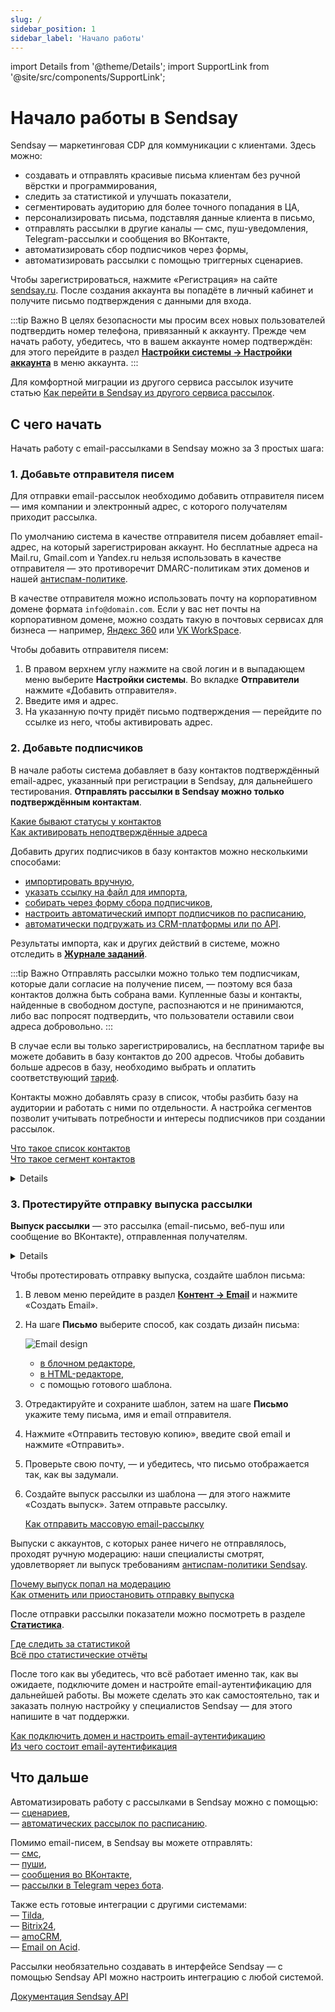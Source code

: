 ```yaml
---
slug: /
sidebar_position: 1
sidebar_label: 'Начало работы'
---
```


import Details from '@theme/Details';
import SupportLink from '@site/src/components/SupportLink';

# Начало работы в Sendsay

Sendsay — маркетинговая CDP для коммуникации с клиентами. Здесь можно:

- создавать и отправлять красивые письма клиентам без ручной вёрстки и программирования,
- следить за статистикой и улучшать показатели,
- сегментировать аудиторию для более точного попадания в ЦА,
- персонализировать письма, подставляя данные клиента в письмо,
- отправлять рассылки в другие каналы — смс, пуш-уведомления, Telegram-рассылки и сообщения во ВКонтакте,
- автоматизировать сбор подписчиков через формы,
- автоматизировать рассылки с помощью триггерных сценариев.

Чтобы зарегистрироваться, нажмите «Регистрация» на сайте [sendsay.ru](http://sendsay.ru). После создания аккаунта вы попадёте в личный кабинет и получите письмо подтверждения с данными для входа.

:::tip Важно
В целях безопасности мы просим всех новых пользователей подтвердить номер телефона, привязанный к аккаунту. Прежде чем начать работу, убедитесь, что в вашем аккаунте номер подтверждён: для этого перейдите в раздел [**Настройки системы → Настройки аккаунта**](https://app.sendsay.ru/account/settings) в меню аккаунта.
:::

Для комфортной миграции из другого сервиса рассылок изучите статью [Как перейти в Sendsay из другого сервиса рассылок](https://docs.sendsay.ru/getting-started/how-to-migrate-to-sendsay).

## С чего начать

Начать работу с email-рассылками в Sendsay можно за 3 простых шага:

### 1. Добавьте отправителя писем

Для отправки email-рассылок необходимо добавить отправителя писем — имя компании и электронный адрес, с которого получателям приходит рассылка.

По умолчанию система в качестве отправителя писем добавляет email-адрес, на который зарегистрирован аккаунт. Но бесплатные адреса на Mail.ru, Gmail.com и Yandex.ru нельзя использовать в качестве отправителя — это противоречит DMARC-политикам этих доменов и нашей [антиспам-политике](https://sendsay.ru/about/antispam).

В качестве отправителя можно использовать почту на корпоративном домене формата `info@domain.com`. Если у вас нет почты на корпоративном домене, можно создать такую в почтовых сервисах для бизнеса — например, [Яндекс 360](https://360.yandex.ru/business/) или [VK WorkSpace](https://biz.mail.ru/).

Чтобы добавить отправителя писем:

1. В правом верхнем углу нажмите на свой логин и в выпадающем меню выберите **Настройки системы**. Во вкладке **Отправители** нажмите «Добавить отправителя».
2. Введите имя и адрес.
3. На указанную почту придёт письмо подтверждения — перейдите по ссылке из него, чтобы активировать адрес.

### 2. Добавьте подписчиков

В начале работы система добавляет в базу контактов подтверждённый email-адрес, указанный при регистрации в Sendsay, для дальнейшего тестирования. **Отправлять рассылки в Sendsay можно только подтверждённым контактам**.

[Какие бывают статусы у контактов](https://docs.sendsay.ru/subscribers/contacts/contact-status)<br/>
[Как активировать неподтверждённые адреса](https://docs.sendsay.ru/subscribers/contacts/how-to-activate-inactive-contacts)

Добавить других подписчиков в базу контактов можно несколькими способами:

- [импортировать вручную](https://docs.sendsay.ru/subscribers/import-and-export/how-to-import-subscribers),
- [указать ссылку на файл для импорта](https://docs.sendsay.ru/subscribers/import-and-export/how-to-prepare-file-for-import),
- [собирать через форму сбора подписчиков](https://docs.sendsay.ru/forms/signup-forms),
- [настроить автоматический импорт подписчиков по расписанию](https://docs.sendsay.ru/automations/autoimport/how-to-set-autoimport),
- [автоматически подгружать из CRM-платформы или по API](https://sendsay.ru/api/api.html#Подписчики).

Результаты импорта, как и других действий в системе, можно отследить в [**Журнале заданий**](https://app.sendsay.ru/queue).

:::tip Важно
Отправлять рассылки можно только тем подписчикам, которые дали согласие на получение писем, — поэтому вся база контактов должна быть собрана вами. Купленные базы и контакты, найденные в свободном доступе, распознаются и не принимаются, либо вас попросят подтвердить, что пользователи оставили свои адреса добровольно.
:::

В случае если вы только зарегистрировались, на бесплатном тарифе вы можете добавить в базу контактов до 200 адресов. Чтобы добавить больше адресов в базу, необходимо выбрать и оплатить соответствующий [тариф](https://sendsay.ru/rates).

Контакты можно добавлять сразу в список, чтобы разбить базу на аудитории и работать с ними по отдельности. А настройка сегментов позволит учитывать потребности и интересы подписчиков при создании рассылок.

[Что такое список контактов](https://docs.sendsay.ru/subscribers/lists-and-segments/what-is-list)<br/>
[Что такое сегмент контактов](https://docs.sendsay.ru/subscribers/lists-and-segments/what-is-segment)

<Details summary='Куда попадают контакты после импорта'>

Контакты и данные подписчиков хранятся в базе контактов. У каждого подписчика есть своя карточка, где собраны контакты, персональные данные и статистика по получению писем. Посмотреть карточку любого подписчика можно в разделе [**Подписчики → Просмотр подписчиков**](https://app.sendsay.ru/subscribers/contacts), либо с помощью строки поиска — для этого введите адрес подписчика:

![How to find the subscriber](/img/getting-started/getting-started-with-semdsay/how-to-find-the-subscriber.gif)

[Карточка подписчика](https://docs.sendsay.ru/subscribers/subscriber-data/subscriber-profile)

Каждый подписчик может иметь несколько типов контактов в разных каналах — например, email-адрес для отправки писем, номер телефона для отправки смс и идентификатор Web Push-подписки. А каждая карточка подписчика может содержать несколько анкет — наборов полей, в которых хранятся персональные данные.

[Анкеты и работа с данными](https://docs.sendsay.ru/subscribers/subscriber-data/data-groups)

</Details>

### 3. Протестируйте отправку выпуска рассылки

**Выпуск рассылки** — это рассылка (email-письмо, веб-пуш или сообщение во ВКонтакте), отправленная получателям.

<Details summary='Какие бывают виды рассылок'>

Есть три вида рассылок:

- **Массовая** — отправляется группе подписчиков, то есть список получателей определён до выхода рассылки.
- **Транзакционная** — сообщение с персональной информацией, которое отправляется в ответ на действие или запрос пользователя, — например, письмо для восстановления пароля.
- **Триггерная** — отправляется автоматически после того, как произойдёт заданное условие: например, отправить следующее письмо, когда прошло N дней с отправки последнего.
</Details>

Чтобы протестировать отправку выпуска, создайте шаблон письма:

1. В левом меню перейдите в раздел [**Контент → Email**](https://app.sendsay.ru/content/drafts) и нажмите «Создать Email».
2. На шаге **Письмо** выберите способ, как создать дизайн письма:

   ![Email design](/img/getting-started/getting-started-with-semdsay/email-design.png)

   - [в блочном редакторе](https://docs.sendsay.ru/email-campaigns/create-your-campaign/drag-and-drop-editor),<br/>
   - [в HTML-редакторе](https://docs.sendsay.ru/email-campaigns/create-your-campaign/how-to-upload-html-template),<br/>
   - с помощью готового шаблона.

3. Отредактируйте и сохраните шаблон, затем на шаге **Письмо** укажите тему письма, имя и email отправителя.
4. Нажмите «Отправить тестовую копию», введите свой email и нажмите «Отправить».
5. Проверьте свою почту, — и убедитесь, что письмо отображается так, как вы задумали.
6. Создайте выпуск рассылки из шаблона — для этого нажмите «Создать выпуск». Затем отправьте рассылку.

   [Как отправить массовую email-рассылку](https://docs.sendsay.ru/email-campaigns/create-your-campaign/how-to-send-email-campaign)

Выпуски с аккаунтов, с которых ранее ничего не отправлялось, проходят ручную модерацию: наши специалисты смотрят, удовлетворяет ли выпуск требованиям [антиспам-политики Sendsay](https://sendsay.ru/about/antispam).

[Почему выпуск попал на модерацию](https://docs.sendsay.ru/faq/moderation)<br/>
[Как отменить или приостановить отправку выпуска](https://docs.sendsay.ru/email-campaigns/create-your-campaign/how-to-stop-emails/)

После отправки рассылки показатели можно посмотреть в разделе [**Статистика**](https://app.sendsay.ru/reports/campaigns).

[Где следить за статистикой](https://docs.sendsay.ru/statistics/where-to-track-statistics)<br/>
[Всё про статистические отчёты](https://docs.sendsay.ru/statistics/all-about-campaign-reports)

После того как вы убедитесь, что всё работает именно так, как вы ожидаете, подключите домен и настройте email-аутентификацию для дальнейшей работы. Вы можете сделать это как самостоятельно, так и заказать полную настройку у специалистов Sendsay — для этого <SupportLink>напишите в чат поддержки</SupportLink>.

[Как подключить домен и настроить email-аутентификацию](https://docs.sendsay.ru/email-campaigns/settings/how-to-connect-domain/)<br/>
[Из чего состоит email-аутентификация](https://docs.sendsay.ru/email-campaigns/settings/email-authentication)

## Что дальше

Автоматизировать работу с рассылками в Sendsay можно с помощью:<br/>
— [сценариев](https://docs.sendsay.ru/automations/automation-with-workflows/workflow-creation),<br/>
— [автоматических рассылок по расписанию](https://docs.sendsay.ru/automations/automations-by-time/how-to-create-automation-by-time).

Помимо email-писем, в Sendsay вы можете отправлять:<br/>
— [смс](https://docs.sendsay.ru/other-channels/sms/how-to-connect-sms),<br/>
— [пуши](https://docs.sendsay.ru/other-channels/web-push/how-to-connect-web-push),<br/>
— [сообщения во ВКонтакте](https://docs.sendsay.ru/other-channels/vk/how-to-connect-vk-community),<br/>
— [рассылки в Telegram через бота](https://docs.sendsay.ru/other-channels/telegram/how-to-connect-a-bot).

Также есть готовые интеграции с другими системами:<br/>
— [Tilda](https://docs.sendsay.ru/integrations/integration-with-tilda),<br/>
— [Bitrix24](https://docs.sendsay.ru/integrations/autoimport-from-bitrix),<br/>
— [amoCRM](https://docs.sendsay.ru/integrations/integration-with-amocrm),<br/>
— [Email on Acid](https://docs.sendsay.ru/integrations/integration-with-email-on-acid).

Рассылки необязательно создавать в интерфейсе Sendsay — с помощью Sendsay API можно настроить интеграцию с любой системой.

[Документация Sendsay API](https://sendsay.ru/api/)
